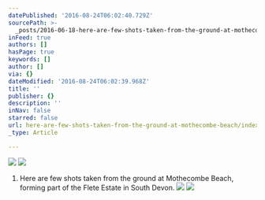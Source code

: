 ```yaml
---
datePublished: '2016-08-24T06:02:40.729Z'
sourcePath: >-
  _posts/2016-06-18-here-are-few-shots-taken-from-the-ground-at-mothecombe-beach.md
inFeed: true
authors: []
hasPage: true
keywords: []
author: []
via: {}
dateModified: '2016-08-24T06:02:39.968Z'
title: ''
publisher: {}
description: ''
inNav: false
starred: false
url: here-are-few-shots-taken-from-the-ground-at-mothecombe-beach/index.html
_type: Article

---
```

![](https://the-grid-user-content.s3-us-west-2.amazonaws.com/d0f4b784-c118-4def-b1cf-9a0a3bdfb51d.jpg)
![](https://the-grid-user-content.s3-us-west-2.amazonaws.com/679fec26-7391-44d2-b4c7-b6768c33d7b2.jpg)

1. Here are few shots taken from the ground at Mothecombe Beach, forming part of the Flete Estate in South Devon.
![](https://the-grid-user-content.s3-us-west-2.amazonaws.com/8f710948-ca95-4421-873b-b33c4209c1f9.jpg)
![](https://the-grid-user-content.s3-us-west-2.amazonaws.com/a71e6dc8-2218-48de-86d9-d25c2d4e5762.jpg)